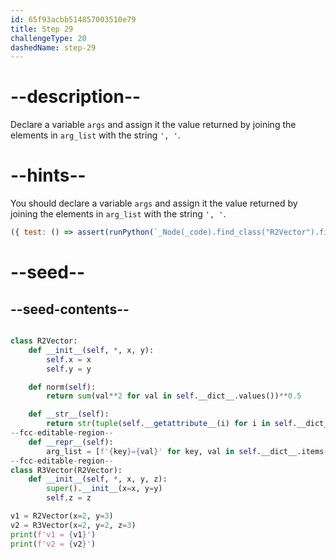 ```yaml
---
id: 65f93acbb514857003510e79
title: Step 29
challengeType: 20
dashedName: step-29
---
```


# --description--

Declare a variable `args` and assign it the value returned by joining the elements in `arg_list` with the string `', '`.

# --hints--

You should declare a variable `args` and assign it the value returned by joining the elements in `arg_list` with the string `', '`.

```js
({ test: () => assert(runPython(`_Node(_code).find_class("R2Vector").find_function("__repr__").find_variable("args").is_equivalent("args = ', '.join(arg_list)")`)) })
```

# --seed--

## --seed-contents--

```py

class R2Vector:
    def __init__(self, *, x, y):
        self.x = x
        self.y = y

    def norm(self):
        return sum(val**2 for val in self.__dict__.values())**0.5

    def __str__(self):
        return str(tuple(self.__getattribute__(i) for i in self.__dict__))
--fcc-editable-region--
    def __repr__(self):
        arg_list = [f'{key}={val}' for key, val in self.__dict__.items()]
--fcc-editable-region--
class R3Vector(R2Vector):
    def __init__(self, *, x, y, z):
        super().__init__(x=x, y=y)
        self.z = z

v1 = R2Vector(x=2, y=3)
v2 = R3Vector(x=2, y=2, z=3)
print(f'v1 = {v1}')
print(f'v2 = {v2}')
```
